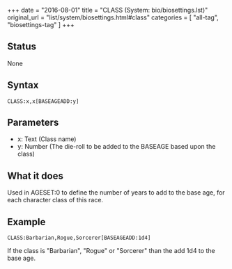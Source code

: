 +++
date = "2016-08-01"
title = "CLASS (System: bio/biosettings.lst)"
original_url = "list/system/biosettings.html#class"
categories = [ "all-tag", "biosettings-tag" ]
+++

## Status

None

## Syntax

`CLASS:x,x[BASEAGEADD:y]`

## Parameters

-   x: Text (Class name)
-   y: Number (The die-roll to be added to the BASEAGE
    based upon the class)



What it does
------------

Used in AGESET:0 to define the number of years to add to the base age,
for each character class of this race.

Example
-------

`CLASS:Barbarian,Rogue,Sorcerer[BASEAGEADD:1d4]`

If the class is "Barbarian", "Rogue" or "Sorcerer" than the add 1d4 to
the base age.

